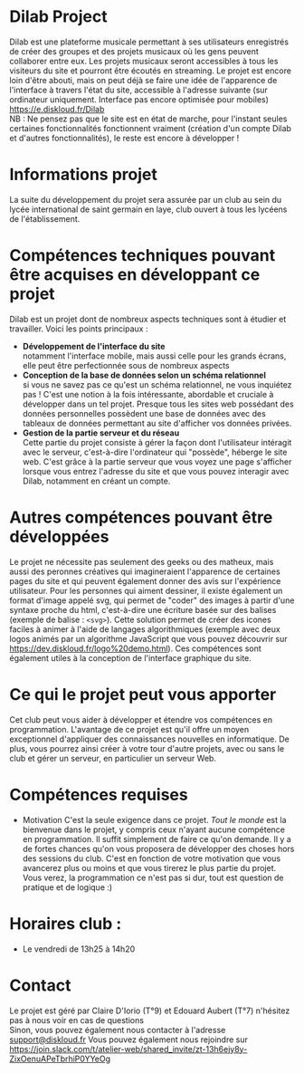 # Dilab Project
Dilab est une plateforme musicale permettant à ses utilisateurs enregistrés de créer des groupes et des projets musicaux où les gens peuvent collaborer entre eux. Les projets musicaux seront accessibles à tous les visiteurs du site et pourront être écoutés en streaming. Le projet est encore loin d'être abouti, mais on peut déjà se faire une idée de l'apparence de l'interface à travers l'état du site, accessible à l'adresse suivante (sur ordinateur uniquement. Interface pas encore optimisée pour mobiles) \
https://e.diskloud.fr/Dilab \
NB : Ne pensez pas que le site est en état de marche, pour l'instant seules certaines fonctionnalités fonctionnent vraiment (création d'un compte Dilab et d'autres fonctionnalités), le reste est encore à développer !
# Informations projet
La suite du développement du projet sera assurée par un club au sein du lycée international de saint germain en laye, club ouvert à tous les lycéens de l'établissement.
# Compétences techniques pouvant être acquises en développant ce projet
Dilab est un projet dont de nombreux aspects techniques sont à étudier et travailler. Voici les points principaux :
+ __Développement de l'interface du site__\
notamment l'interface mobile, mais aussi celle pour les grands écrans, elle peut être perfectionnée sous de nombreux aspects 
+ __Conception de la base de données selon un schéma relationnel__\
si vous ne savez pas ce qu'est un schéma relationnel, ne vous inquiétez pas ! C'est une notion à la fois intéressante, abordable et cruciale à développer dans un tel projet. Presque tous les sites web possédant des données personnelles possèdent une base de données avec des tableaux de données permettant au site d'afficher vos données privées. 
+ __Gestion de la partie serveur et du réseau__\
Cette partie du projet consiste à gérer la façon dont l'utilisateur intéragit avec le serveur, c'est-à-dire l'ordinateur qui "possède", héberge le site web. C'est grâce à la partie serveur que vous voyez une page s'afficher lorsque vous entrez l'adresse du site et que vous pouvez interagir avec Dilab, notamment en créant un compte.
# Autres compétences pouvant être développées
Le projet ne nécessite pas seulement des geeks ou des matheux, mais aussi des peronnes créatives qui imagineraient l'apparence de certaines pages du site et qui peuvent également donner des avis sur l'expérience utilisateur. Pour les personnes qui aiment dessiner, il existe également un format d'image appelé svg, qui permet de "coder" des images à partir d'une syntaxe proche du html, c'est-à-dire une écriture basée sur des balises (exemple de balise : <code>&lt;svg&gt;</code>). Cette solution permet de créer des icones faciles à animer à l'aide de langages algorithmiques (exemple avec deux logos animés par un algorithme JavaScript que vous pouvez découvrir sur https://dev.diskloud.fr/logo%20demo.html). Ces compétences sont également utiles à la conception de l'interface graphique du site.
# Ce qui le projet peut vous apporter
Cet club peut vous aider à développer et étendre vos compétences en programmation. L'avantage de ce projet est qu'il offre un moyen exceptionnel d'appliquer des connaissances nouvelles en informatique. De plus, vous pourrez ainsi créer à votre tour d'autre projets, avec ou sans le club et gérer un serveur, en particulier un serveur Web.
# Compétences requises
+ Motivation
C'est la seule exigence dans ce projet. _Tout le monde_ est la bienvenue dans le projet, y compris ceux n'ayant aucune compétence en programmation. Il suffit simplement de faire ce qu'on demande. Il y a de fortes chances qu'on vous proposera de développer des choses hors des sessions du club. C'est en fonction de votre motivation que vous avancerez plus ou moins et que vous tirerez le plus partie du projet. Vous verez, la programmation ce n'est pas si dur, tout est question de pratique et de logique :) 
# Horaires club :
+ Le vendredi de 13h25 à 14h20
# Contact
Le projet est géré par Claire D'Iorio (T°9) et Edouard Aubert (T°7) n'hésitez pas à nous voir en cas de questions \
Sinon, vous pouvez également nous contacter à l'adresse support@diskloud.fr
Vous pouvez également nous rejoindre sur https://join.slack.com/t/atelier-web/shared_invite/zt-13h6ejy8y-ZixOenuAPeTbrhiP0YYeOg

